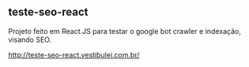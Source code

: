 ## teste-seo-react

Projeto feito em React.JS para testar o google bot crawler e indexação, visando SEO.

http://teste-seo-react.vestibulei.com.br/